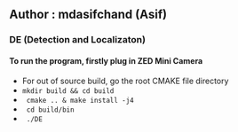 ## Author : mdasifchand (Asif)
### DE (Detection and Localizaton)

#### To run the program, firstly plug in ZED Mini Camera

- For out of source build, go the root CMAKE file directory
- ` mkdir build && cd build `
- ` cmake .. & make install -j4`
- ` cd build/bin`
- ` ./DE`


